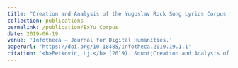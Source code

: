 ```yaml
---
title: "Creation and Analysis of the Yugoslav Rock Song Lyrics Corpus from 1967 to 2003."
collection: publications
permalink: /publication/ExYu_Corpus
date: 2019-06-19
venue: 'Infotheca – Journal for Digital Humanities.'
paperurl: 'https://doi.org/10.18485/infotheca.2019.19.1.1'
citation: '<b>Petković, Lj.</b> (2019). &quot;Creation and Analysis of the Yugoslav Rock Song Lyrics Corpus from 1967 to 2003&quot;.<i>Infotheca – Journal for Digital Humanities.</i>.'
---
```

<!--[Download paper here](http://academicpages.github.io/files/paper1.pdf)-->

<!--Recommended citation: Your Name, You. (2009). "Paper Title Number 1." <i>Journal 1</i>. 1(1).-->